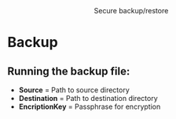 <div align="center">
  Secure backup/restore
</div>

# Backup
## Running the backup file:
- **Source** = Path to source directory
- **Destination** = Path to destination directory
- **EncriptionKey** = Passphrase for encryption
